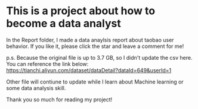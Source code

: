 # This is a project about how to become a data analyst

In the Report folder, I made a data anaylsis report about taobao user behavior. If you like it, please click the star and leave a comment for me!

p.s. Because the original file is up to 3.7 GB, so I didn't update the csv here. You can reference the link below:
https://tianchi.aliyun.com/dataset/dataDetail?dataId=649&userId=1

Other file will contiune to update while I learn about Machine learning or some data analysis skill.

Thank you so much for reading my project!